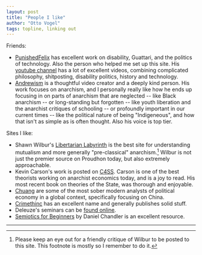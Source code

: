 ```yaml
---
layout: post 
title: "People I like"
author: "Otto Vogel"
tags: topline, linking out
---
```


Friends:
- [PunishedFelix](https://punishedfelix.com/) has excellent work on disability, Guattari, and the politics of technology. Also the person who helped me set up this site. His [youtube channel](https://www.youtube.com/user/crazybuizel) has a lot of excellent videos, combining complicated philosophy, shitposting, disability politics, history and technology. 
- [Andrewism](https://www.youtube.com/c/Andrewism) is a thoughtful video creator and a deeply kind person. His work focuses on anarchism, and I personally really like how he ends up focusing in on parts of anarchism that are neglected -- like Black anarchism -- or long-standing but forgotten -- like youth liberation and the anarchist critiques of schooling -- or profoundly important in our current times -- like the political nature of being "Indigeneous", and how that isn't as simple as is often thought. Also his voice is top tier.

Sites I like: 
- Shawn Wilbur's [Libertarian Labyrinth](https://www.libertarian-labyrinth.org) is the best site for understanding mutualism and more generally "pre-classical" anarchism.[^wilbur] Wilbur is not just the premier source on Proudhon today, but also extremely approachable. 
- Kevin Carson's work is posted on [C4SS](https://c4ss.org/content/author/kevin-carson). Carson is one of the best theorists working on anarchist economics today, and is a joy to read. His most recent book on theories of the State, was thorough and enjoyable.
- [Chuang](https://chuangcn.org) are some of the most sober modern analysts of political economy in a global context, specifically focusing on China. 
- [Crimethinc](https://crimethinc.com) has an excellent name and generally publishes solid stuff.
- Deleuze's seminars can be [found online](https://deleuze.cla.purdue.edu/full-index/).
- [Semiotics for Beginners](http://visual-memory.co.uk/daniel//Documents/S4B/semiotic.html) by Daniel Chandler is an excellent resource.


[^wilbur]: Please keep an eye out for a friendly critique of Wilbur to be posted to this site. This footnote is mostly so I remember to do it. 
---
